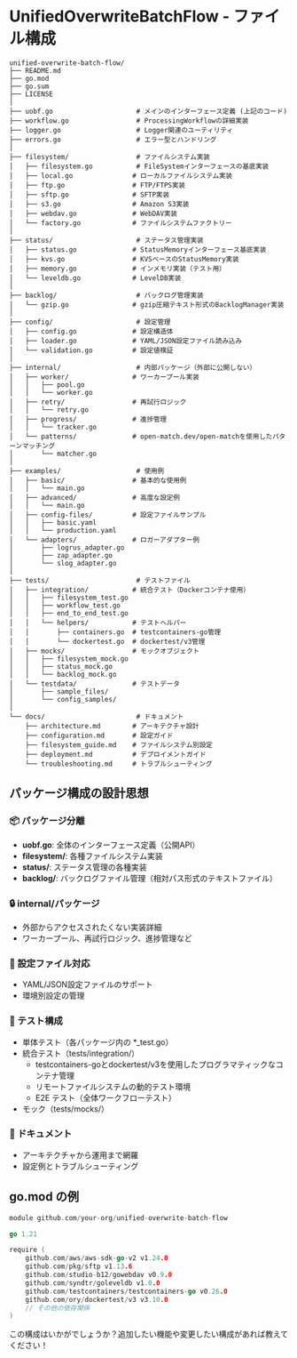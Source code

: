 # UnifiedOverwriteBatchFlow - ファイル構成

```
unified-overwrite-batch-flow/
├── README.md
├── go.mod
├── go.sum
├── LICENSE
│
├── uobf.go                     # メインのインターフェース定義 (上記のコード)
├── workflow.go                 # ProcessingWorkflowの詳細実装
├── logger.go                   # Logger関連のユーティリティ
├── errors.go                   # エラー型とハンドリング
│
├── filesystem/                 # ファイルシステム実装
│   ├── filesystem.go           # FileSystemインターフェースの基底実装
│   ├── local.go               # ローカルファイルシステム実装
│   ├── ftp.go                 # FTP/FTPS実装
│   ├── sftp.go                # SFTP実装
│   ├── s3.go                  # Amazon S3実装
│   ├── webdav.go              # WebDAV実装
│   └── factory.go             # ファイルシステムファクトリー
│
├── status/                     # ステータス管理実装
│   ├── status.go              # StatusMemoryインターフェース基底実装
│   ├── kvs.go                 # KVSベースのStatusMemory実装
│   ├── memory.go              # インメモリ実装（テスト用）
│   └── leveldb.go             # LevelDB実装
│
├── backlog/                    # バックログ管理実装  
│   └── gzip.go                # gzip圧縮テキスト形式のBacklogManager実装
│
├── config/                     # 設定管理
│   ├── config.go              # 設定構造体
│   ├── loader.go              # YAML/JSON設定ファイル読み込み
│   └── validation.go          # 設定値検証
│
├── internal/                   # 内部パッケージ（外部に公開しない）
│   ├── worker/                # ワーカープール実装
│   │   ├── pool.go
│   │   └── worker.go
│   ├── retry/                 # 再試行ロジック
│   │   └── retry.go
│   ├── progress/              # 進捗管理
│   │   └── tracker.go
│   └── patterns/              # open-match.dev/open-matchを使用したパターンマッチング
│       └── matcher.go
│
├── examples/                   # 使用例
│   ├── basic/                 # 基本的な使用例
│   │   └── main.go
│   ├── advanced/              # 高度な設定例
│   │   └── main.go
│   ├── config-files/          # 設定ファイルサンプル
│   │   ├── basic.yaml
│   │   └── production.yaml
│   └── adapters/              # ロガーアダプター例
│       ├── logrus_adapter.go
│       ├── zap_adapter.go
│       └── slog_adapter.go
│
├── tests/                      # テストファイル
│   ├── integration/           # 統合テスト（Dockerコンテナ使用）
│   │   ├── filesystem_test.go
│   │   ├── workflow_test.go
│   │   ├── end_to_end_test.go
│   │   └── helpers/           # テストヘルパー
│   │       ├── containers.go  # testcontainers-go管理
│   │       └── dockertest.go  # dockertest/v3管理
│   ├── mocks/                 # モックオブジェクト
│   │   ├── filesystem_mock.go
│   │   ├── status_mock.go
│   │   └── backlog_mock.go
│   └── testdata/              # テストデータ
│       ├── sample_files/
│       └── config_samples/
│
└── docs/                       # ドキュメント
    ├── architecture.md        # アーキテクチャ設計
    ├── configuration.md       # 設定ガイド
    ├── filesystem_guide.md    # ファイルシステム別設定
    ├── deployment.md          # デプロイメントガイド
    └── troubleshooting.md     # トラブルシューティング
```

## パッケージ構成の設計思想

### 📦 **パッケージ分離**

- **uobf.go**: 全体のインターフェース定義（公開API）
- **filesystem/**: 各種ファイルシステム実装
- **status/**: ステータス管理の各種実装
- **backlog/**: バックログファイル管理（相対パス形式のテキストファイル）

### 🔒 **internal/パッケージ**

- 外部からアクセスされたくない実装詳細
- ワーカープール、再試行ロジック、進捗管理など

### 📝 **設定ファイル対応**

- YAML/JSON設定ファイルのサポート
- 環境別設定の管理

### 🧪 **テスト構成**

- 単体テスト（各パッケージ内の *_test.go）
- 統合テスト（tests/integration/）
  - testcontainers-goとdockertest/v3を使用したプログラマティックなコンテナ管理
  - リモートファイルシステムの動的テスト環境
  - E2E テスト（全体ワークフローテスト）
- モック（tests/mocks/）

### 📖 **ドキュメント**

- アーキテクチャから運用まで網羅
- 設定例とトラブルシューティング

## go.mod の例

```go
module github.com/your-org/unified-overwrite-batch-flow

go 1.21

require (
    github.com/aws/aws-sdk-go-v2 v1.24.0
    github.com/pkg/sftp v1.13.6
    github.com/studio-b12/gowebdav v0.9.0
    github.com/syndtr/goleveldb v1.0.0
    github.com/testcontainers/testcontainers-go v0.26.0
    github.com/ory/dockertest/v3 v3.10.0
    // その他の依存関係
)
```

この構成はいかがでしょうか？追加したい機能や変更したい構成があれば教えてください！
